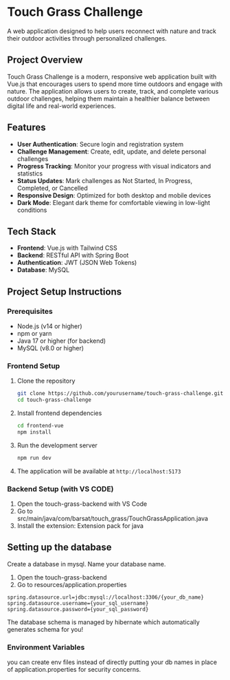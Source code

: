 # Touch Grass Challenge

A web application designed to help users reconnect with nature and track their outdoor activities through personalized challenges.

## Project Overview

Touch Grass Challenge is a modern, responsive web application built with Vue.js that encourages users to spend more time outdoors and engage with nature. The application allows users to create, track, and complete various outdoor challenges, helping them maintain a healthier balance between digital life and real-world experiences.

## Features

- **User Authentication**: Secure login and registration system
- **Challenge Management**: Create, edit, update, and delete personal challenges
- **Progress Tracking**: Monitor your progress with visual indicators and statistics
- **Status Updates**: Mark challenges as Not Started, In Progress, Completed, or Cancelled
- **Responsive Design**: Optimized for both desktop and mobile devices
- **Dark Mode**: Elegant dark theme for comfortable viewing in low-light conditions

## Tech Stack

- **Frontend**: Vue.js with Tailwind CSS
- **Backend**: RESTful API with Spring Boot
- **Authentication**: JWT (JSON Web Tokens)
- **Database**: MySQL

## Project Setup Instructions

### Prerequisites

- Node.js (v14 or higher)
- npm or yarn
- Java 17 or higher (for backend)
- MySQL (v8.0 or higher)

### Frontend Setup

1. Clone the repository
   ```bash
   git clone https://github.com/yourusername/touch-grass-challenge.git
   cd touch-grass-challenge
   ```

2. Install frontend dependencies
   ```bash
   cd frontend-vue
   npm install
   ```

3. Run the development server
   ```bash
   npm run dev
   ```

4. The application will be available at `http://localhost:5173`

### Backend Setup (with VS CODE) 

1. Open the touch-grass-backend with VS Code
2. Go to src/main/java/com/barsat/touch_grass/TouchGrassApplication.java
3. Install the extension: Extension pack for java

## Setting up the database
Create a database in mysql. Name your database name.
1. Open the touch-grass-backend
2. Go to resources/application.properties
```
spring.datasource.url=jdbc:mysql://localhost:3306/{your_db_name} 
spring.datasource.username={your_sql_username}
spring.datasource.password={your_sql_password}
```
The database schema is managed by hibernate which automatically generates schema for you!

### Environment Variables
you can create env files instead of directly putting your db names in place of application.properties for security concerns.
